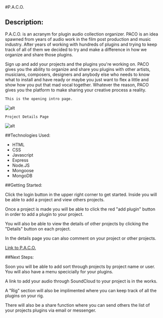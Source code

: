 #P.A.C.O.

## Description:

P.A.C.O. is an acranym for plugin audio collection organizer. PACO is an idea spawned from years of audio work in the film post production and music industry. After years of working with hundreds of plugins and trying to keep track of all of them we decided to try and make a difference in how we organize and share those plugins. 

Sign up and add your projects and the plugins you're working on. PACO gives you the ability to organize and share you plugins with other artists, musicians, composers, designers and anybody else who needs to know what to install and have ready or maybe you just want to flex a little and show how you put that mad vocal together. Whatever the reason, PACO gives you the platform to make sharing your creative process a reality. 

	This is the opening intro page.
![alt](https://i.imgur.com/g01FlQf.jpg)

	Project Details Page
![alt](https://i.imgur.com/ZcgReXI.jpg)


##Technologies Used:
- HTML
- CSS
- Javascript
- Express
- Node.JS
- Mongoose
- MongoDB

##Getting Started:

Click the login button in the upper right corner to get started. Inside you will be able to add a project and view others projects.

Once a project is made you will be able to click the red "add plugin" button in order to add a plugin to your project.

You will also be able to view the details of other projects by clicking the "Details" button on each project.

In the details page you can also comment on your project or other projects.

[Link to P.A.C.O.](https://p-a-c-o.herokuapp.com/)

##Next Steps:

Soon you will be able to add sort through projects by project name or user. You will also have a menu specicially for your plugins. 

A link to add your audio through SoundCloud to your project is in the works. 

A "Rig" section will also be implimented where you can keep track of all the plugins on your rig.

There will also be a share function where you can send others the list of your projects plugins via email or messenger.



